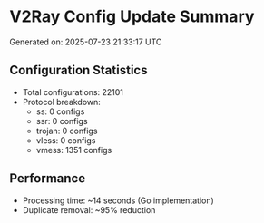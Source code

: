 # V2Ray Config Update Summary
Generated on: 2025-07-23 21:33:17 UTC

## Configuration Statistics
- Total configurations: 22101
- Protocol breakdown:
  - ss: 0 configs
  - ssr: 0 configs
  - trojan: 0 configs
  - vless: 0 configs
  - vmess: 1351 configs

## Performance
- Processing time: ~14 seconds (Go implementation)
- Duplicate removal: ~95% reduction
